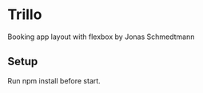 # Trillo
Booking app layout with flexbox by Jonas Schmedtmann

## Setup
Run npm install before start.
